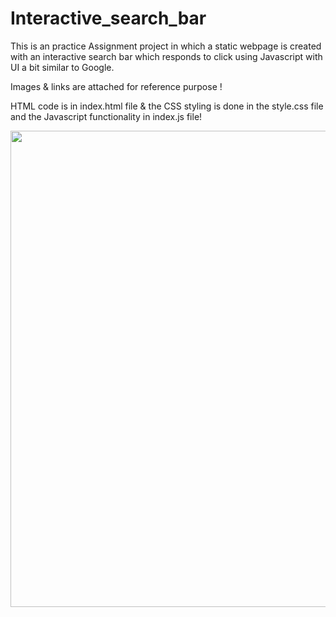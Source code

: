 # Interactive_search_bar

This is an practice Assignment project in which a static webpage is created with an interactive search bar which responds to click using Javascript with UI a bit similar to Google.


Images & links are attached for reference purpose !


HTML code is in index.html file & the CSS styling is done in the style.css file and the Javascript functionality in index.js file!


<img width="762px" src="https://user-images.githubusercontent.com/81765508/180268842-31536c63-6173-46ec-8bb6-de0deb7a97cd.png">

